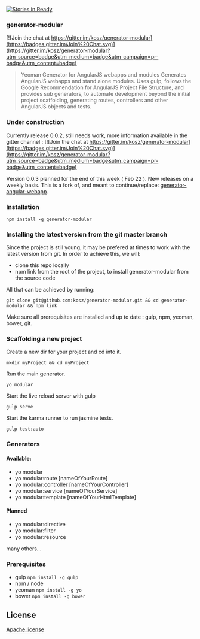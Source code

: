 [![Stories in Ready](https://badge.waffle.io/kosz/generator-modular.png?label=ready&title=Ready)](https://waffle.io/kosz/generator-modular)
### generator-modular

[![Join the chat at https://gitter.im/kosz/generator-modular](https://badges.gitter.im/Join%20Chat.svg)](https://gitter.im/kosz/generator-modular?utm_source=badge&utm_medium=badge&utm_campaign=pr-badge&utm_content=badge)
> Yeoman Generator for AngularJS webapps and modules
> Generates AngularJS webapps and stand alone modules. Uses gulp, follows the Google Recommendation for AngularJS Project File Structure, and provides sub generators, to automate development beyond the initial project scaffolding, generating routes, controllers and other AngularJS objects and tests.

### Under construction

Currently release 0.0.2, still needs work, more information available in the gitter channel :  [![Join the chat at https://gitter.im/kosz/generator-modular](https://badges.gitter.im/Join%20Chat.svg)](https://gitter.im/kosz/generator-modular?utm_source=badge&utm_medium=badge&utm_campaign=pr-badge&utm_content=badge)

Version 0.0.3 planned for the end of this week ( Feb 22 ). New releases on a weekly basis. This is a fork of, and meant to continue/replace:  [generator-angular-webapp](https://github.com/kosz/generator-angular-webapp).

### Installation

```
npm install -g generator-modular
```

### Installing the latest version from the git master branch

Since the project is still young, it may be prefered at times to work with the latest version from git. In order to achieve this, we will: 
- clone this repo locally
- npm link from the root of the project, to install generator-modular from the source code

All that can be achieved by running:
```
git clone git@github.com:kosz/generator-modular.git && cd generator-modular && npm link
```

Make sure all prerequisites are installed and up to date : gulp, npm, yeoman, bower, git.

### Scaffolding a new project

Create a new dir for your project and cd into it.
```
mkdir myProject && cd myProject
```

Run the main generator.
```
yo modular
```

Start the live reload server with gulp
```
gulp serve
```

Start the karma runner to run jasmine tests. 
```
gulp test:auto
```

### Generators

#### Available: 

- yo modular 
- yo modular:route [nameOfYourRoute]
- yo modular:controller [nameOfYourController]
- yo modular:service [nameOfYourService]
- yo modular:template [nameOfYourHtmlTemplate]

#### Planned

- yo modular:directive
- yo modular:filter
- yo modular:resource

many others... 

### Prerequisites

- gulp `npm install -g gulp`
- npm / node 
- yeoman `npm install -g yo`
- bower `npm install -g bower`

## License

[Apache license](http://www.apache.org/licenses/LICENSE-2.0)

